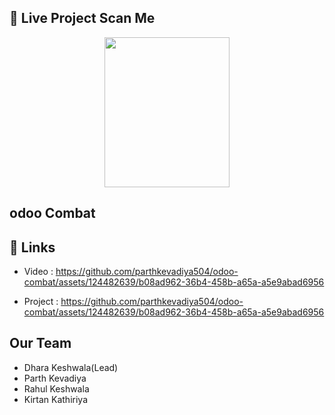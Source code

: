 ## 🔗 Live Project Scan Me

<p align="center"><img src="https://github.com/parthkevadiya504/odoo-combat/assets/124482639/6a466740-c391-480a-b035-d51d8ae415e0" width="200" height="240"></p>



## odoo Combat

## 🔗 Links

- Video : https://github.com/parthkevadiya504/odoo-combat/assets/124482639/b08ad962-36b4-458b-a65a-a5e9abad6956

- Project : https://github.com/parthkevadiya504/odoo-combat/assets/124482639/b08ad962-36b4-458b-a65a-a5e9abad6956



## Our Team

- Dhara Keshwala(Lead)
- Parth Kevadiya
- Rahul Keshwala
- Kirtan Kathiriya

